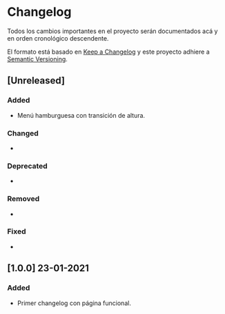 # Changelog
Todos los cambios importantes en el proyecto serán documentados acá y en orden cronológico descendente.

El formato está basado en [Keep a Changelog]( https://keepachangelog.com/es-ES/1.0.0/ )
y este proyecto adhiere a [Semantic Versioning]( https://semver.org/spec/v2.0.0.html ).

## [Unreleased]
### Added
- Menú hamburguesa con transición de altura.

### Changed
-

### Deprecated
-

### Removed
-

### Fixed
-

## [1.0.0] 23-01-2021
### Added
- Primer changelog con página funcional.